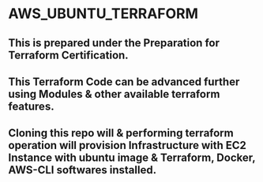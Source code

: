# AWS_UBUNTU_TERRAFORM

<h2>This is prepared under the Preparation for Terraform Certification.</h2>
<h2>This Terraform Code can be advanced further using Modules & other available terraform features.</h2>
<h2>Cloning this repo will & performing terraform operation will provision Infrastructure with EC2 Instance with ubuntu image & Terraform, Docker, AWS-CLI softwares installed.<h2>
